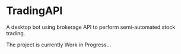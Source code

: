 # TradingAPI

A desktop bot using brokerage API to perform semi-automated stock trading.

The project is currently Work in Progress...
